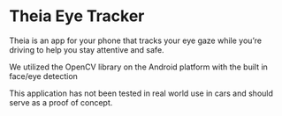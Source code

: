 <h1>Theia Eye Tracker</h1>
<p>Theia is an app for your phone that tracks your eye gaze while you’re driving to help you stay attentive and safe.</p>

<p>We utilized the OpenCV library on the Android platform with the built in face/eye detection<p>

<p>This application has not been tested in real world use in cars and should serve as a proof of concept.<p>
